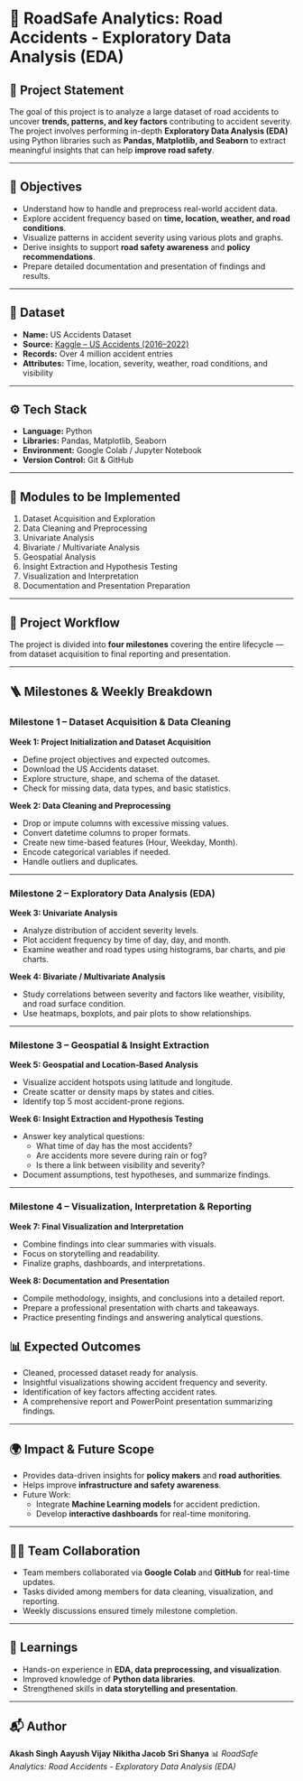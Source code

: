 # 🚗 RoadSafe Analytics: Road Accidents - Exploratory Data Analysis (EDA)

## 📘 Project Statement
The goal of this project is to analyze a large dataset of road accidents to uncover **trends, patterns, and key factors** contributing to accident severity.  
The project involves performing in-depth **Exploratory Data Analysis (EDA)** using Python libraries such as **Pandas, Matplotlib, and Seaborn** to extract meaningful insights that can help **improve road safety**.

---

## 🎯 Objectives
- Understand how to handle and preprocess real-world accident data.  
- Explore accident frequency based on **time, location, weather, and road conditions**.  
- Visualize patterns in accident severity using various plots and graphs.  
- Derive insights to support **road safety awareness** and **policy recommendations**.  
- Prepare detailed documentation and presentation of findings and results.  

---

## 🧩 Dataset
- **Name:** US Accidents Dataset  
- **Source:** [Kaggle – US Accidents (2016–2022)](https://www.kaggle.com/datasets/sobhanmoosavi/us-accidents)  
- **Records:** Over 4 million accident entries  
- **Attributes:** Time, location, severity, weather, road conditions, and visibility  

---

## ⚙️ Tech Stack
- **Language:** Python  
- **Libraries:** Pandas, Matplotlib, Seaborn  
- **Environment:** Google Colab / Jupyter Notebook  
- **Version Control:** Git & GitHub  

---

## 🧠 Modules to be Implemented
1. Dataset Acquisition and Exploration  
2. Data Cleaning and Preprocessing  
3. Univariate Analysis  
4. Bivariate / Multivariate Analysis  
5. Geospatial Analysis  
6. Insight Extraction and Hypothesis Testing  
7. Visualization and Interpretation  
8. Documentation and Presentation Preparation  

---

## 🧭 Project Workflow
The project is divided into **four milestones** covering the entire lifecycle — from dataset acquisition to final reporting and presentation.

---

## 🪜 Milestones & Weekly Breakdown

### **Milestone 1 – Dataset Acquisition & Data Cleaning**
**Week 1: Project Initialization and Dataset Acquisition**
- Define project objectives and expected outcomes.  
- Download the US Accidents dataset.  
- Explore structure, shape, and schema of the dataset.  
- Check for missing data, data types, and basic statistics.  

**Week 2: Data Cleaning and Preprocessing**
- Drop or impute columns with excessive missing values.  
- Convert datetime columns to proper formats.  
- Create new time-based features (Hour, Weekday, Month).  
- Encode categorical variables if needed.  
- Handle outliers and duplicates.  

---

### **Milestone 2 – Exploratory Data Analysis (EDA)**
**Week 3: Univariate Analysis**
- Analyze distribution of accident severity levels.  
- Plot accident frequency by time of day, day, and month.  
- Examine weather and road types using histograms, bar charts, and pie charts.  

**Week 4: Bivariate / Multivariate Analysis**
- Study correlations between severity and factors like weather, visibility, and road surface condition.  
- Use heatmaps, boxplots, and pair plots to show relationships.  

---

### **Milestone 3 – Geospatial & Insight Extraction**
**Week 5: Geospatial and Location-Based Analysis**
- Visualize accident hotspots using latitude and longitude.  
- Create scatter or density maps by states and cities.  
- Identify top 5 most accident-prone regions.  

**Week 6: Insight Extraction and Hypothesis Testing**
- Answer key analytical questions:  
  - What time of day has the most accidents?  
  - Are accidents more severe during rain or fog?  
  - Is there a link between visibility and severity?  
- Document assumptions, test hypotheses, and summarize findings.  

---

### **Milestone 4 – Visualization, Interpretation & Reporting**
**Week 7: Final Visualization and Interpretation**
- Combine findings into clear summaries with visuals.  
- Focus on storytelling and readability.  
- Finalize graphs, dashboards, and interpretations.  

**Week 8: Documentation and Presentation**
- Compile methodology, insights, and conclusions into a detailed report.  
- Prepare a professional presentation with charts and takeaways.  
- Practice presenting findings and answering analytical questions.  

## 📊 Expected Outcomes
- Cleaned, processed dataset ready for analysis.  
- Insightful visualizations showing accident frequency and severity.  
- Identification of key factors affecting accident rates.  
- A comprehensive report and PowerPoint presentation summarizing findings.  

---

## 🌍 Impact & Future Scope
- Provides data-driven insights for **policy makers** and **road authorities**.  
- Helps improve **infrastructure and safety awareness**.  
- Future Work:  
  - Integrate **Machine Learning models** for accident prediction.  
  - Develop **interactive dashboards** for real-time monitoring.  

---

## 👨‍💻 Team Collaboration
- Team members collaborated via **Google Colab** and **GitHub** for real-time updates.  
- Tasks divided among members for data cleaning, visualization, and reporting.  
- Weekly discussions ensured timely milestone completion.  

---

## 🧠 Learnings
- Hands-on experience in **EDA, data preprocessing, and visualization**.  
- Improved knowledge of **Python data libraries**.  
- Strengthened skills in **data storytelling and presentation**.  

---

## 📬 Author
**Akash Singh** **Aayush Vijay** **Nikitha Jacob** **Sri Shanya** 
📊 *RoadSafe Analytics: Road Accidents - Exploratory Data Analysis (EDA)*  
